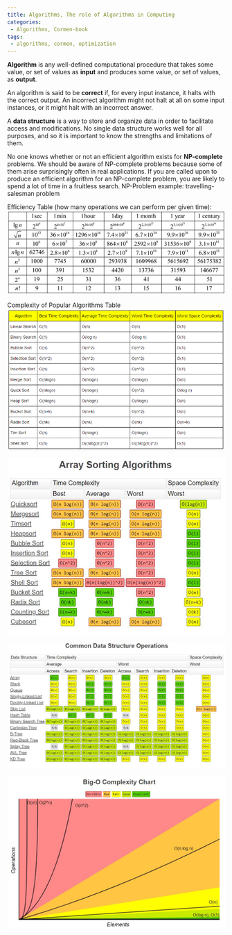 ```yaml
---
title: Algorithms, The role of Algorithms in Computing
categories:
 - Algorithms, Cormen-book
tags:
 - algorithms, cormen, optimization
---
```


**Algorithm** is any well-defined computational procedure that takes some value, or set of values as **input** and produces some value, or set of values, as **output**.

An algorithm is said to be **correct** if, for every input instance, it halts with the correct output. An incorrect algorithm might not halt at all on some input instances, or it might halt with an incorrect answer.

A **data structure** is a way to store and organize data in order to facilitate access and modifications. No single data structure works well for all purposes, and so it is important to know the strengths and limitations of them.

No one knows whether or not an efficient algorithm exists for **NP-complete** problems. We should be aware of NP-complete problems because some of them arise surprisingly often in real applications. If you are called upon to produce an efficient algorithm for an NP-complete problem, you are likely to spend a lot of time in a fruitless search.
NP-Problem example: travelling-salesman problem

Efficiency Table (how many operations we can perform per given time):
![NoImage](/assets/images/cormenAlgorithms/EfficiencyTable.png)

Complexity of Popular Algorithms Table
![NoImage](/assets/images/cormenAlgorithms/algorithmsComplexity.png)


![NoImage](/assets/images/cormenAlgorithms/ArraySortingAlgorithms.JPG)


![NoImage](/assets/images/cormenAlgorithms/CommonDataStructureOperations.JPG)


![NoImage](/assets/images/cormenAlgorithms/bigOComplexity.JPG)

